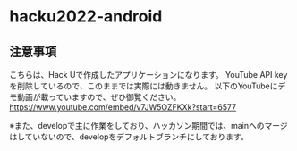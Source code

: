 # hacku2022-android
## 注意事項
こちらは、Hack Uで作成したアプリケーションになります。
YouTube API keyを削除しているので、このままでは実際には動きません。
以下のYouTubeにデモ動画が載っていますので、ぜひ御覧ください。
https://www.youtube.com/embed/v7JW5OZFKXk?start=6577

※また、developで主に作業をしており、ハッカソン期間では、mainへのマージはしていないので、developをデフォルトブランチにしております。
